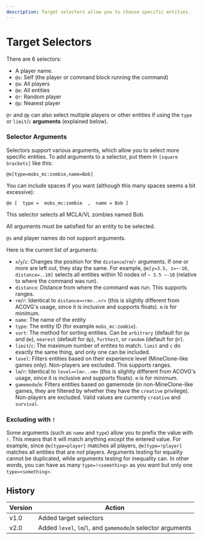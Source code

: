 ```yaml
---
description: Target selectors allow you to choose specific entities.
---
```


# Target Selectors

There are 6 selectors:

* A player name.
* `@s`: Self (the player or command block running the command)
* `@a`: All players
* `@e`: All entities
* `@r`: Random player
* `@p`: Nearest player

`@r` and `@p` can also select multiple players or other entities if using the `type` or `limit`/`c` **arguments** (explained below).

### Selector Arguments

Selectors support various arguments, which allow you to select more specific entities. To add arguments to a selector, put them in `[square brackets]` like this:

```
@e[type=mobs_mc:zombie,name=Bob]
```

You can include spaces if you want (although this many spaces seems a bit excessive):

```
@e [  type =  mobs_mc:zombie  ,  name = Bob ]
```

This selector selects all MCLA/VL zombies named Bob.

All arguments must be satisfied for an entity to be selected.

`@s` and player names do not support arguments.

Here is the current list of arguments:

* `x`/`y`/`z`: Changes the position for the `distance`/`rm`/`r` arguments. If one or more are left out, they stay the same. For example, `@e[y=3.5, z=~-10, distance=..10]` selects all entities within 10 nodes of `~ 3.5 ~-10` (relative to where the command was run).
* `distance`: Distance from where the command was run. This supports ranges.
* `rm`/`r`: Identical to `distance=<rm>..<r>` (this is slightly different from ACOVG's usage, since it is inclusive and supports floats). `m` is for minimum.
* `name`: The name of the entity
* `type`: The entity ID (for example `mobs_mc:zombie`).
* `sort`: The method for sorting entities. Can be `arbitrary` (default for `@a` and `@e`), `nearest` (default for `@p`), `furthest`, or `random` (default for `@r`).
* `limit`/`c`: The maximum number of entites to match. `limit` and `c` do exactly the same thing, and only one can be included.
* `level`: Filters entities based on their experience level (MineClone-like games only). Non-players are excluded. This supports ranges.
* `lm`/`r`: Identical to `level=<lm>..<m>` (this is slightly different from ACOVG's usage, since it is inclusive and supports floats). `m` is for minimum.
* `gamemode`/`m`: Filters entities based on gamemode (in non-MineClone-like games, they are filtered by whether they have the `creative` privilege). Non-players are excluded. Valid values are currently `creative` and `survival`.



### Excluding with `!`

Some arguments (such as `name` and `type`) allow you to prefix the value with `!`. This means that it will match anything _except_ the entered value. For example, since `@e[type=player]` matches all players, `@e[type=!player]` matches all entities that are _not_ players. Arguments testing for equality cannot be duplicated, while arguments testing for inequality can. In other words, you can have as many `type=!<something>` as you want but only one `type=<something>`.

## History

| Version | Action                                                         |
| ------- | -------------------------------------------------------------- |
| v1.0    | Added target selectors                                         |
| v2.0    | Added `level`, `lm`/`l`, and `gamemode`/`m` selector arguments |
